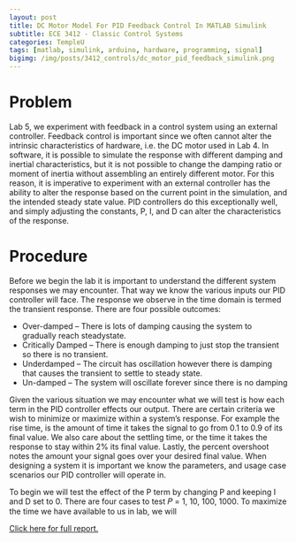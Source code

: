 ```yaml
---
layout: post
title: DC Motor Model For PID Feedback Control In MATLAB Simulink
subtitle: ECE 3412 - Classic Control Systems
categories: TempleU
tags: [matlab, simulink, arduino, hardware, programming, signal]
bigimg: /img/posts/3412_controls/dc_motor_pid_feedback_simulink.png
---
```


# Problem
Lab 5, we experiment with feedback in a control system using an external
controller. Feedback control is important since we often cannot alter the
intrinsic characteristics of hardware, i.e. the DC motor used in Lab 4. In
software, it is possible to simulate the response with different damping and
inertial characteristics, but it is not possible to change the damping ratio or
moment of inertia without assembling an entirely different motor. For this
reason, it is imperative to experiment with an external controller has the
ability to alter the response based on the current point in the simulation, and
the intended steady state value. PID controllers do this exceptionally well,
and simply adjusting the constants, P, I, and D can alter the characteristics
of the response.

# Procedure
Before we begin the lab it is important to understand the different system
responses we may encounter. That way we know the various inputs our PID
controller will face.  The response we observe in the time domain is termed the
transient response. There are four possible outcomes:

- Over-damped – There is lots of damping causing the system to gradually reach
  steadystate.
- Critically Damped – There is enough damping to just stop the transient so
  there is no transient.
- Underdamped – The circuit has oscillation however there is damping that
  causes the transient to settle to steady state.
- Un-damped – The system will oscillate forever since there is no damping

Given the various situation we may encounter what we will test is how each term
in the PID controller effects our output. There are certain criteria we wish to
minimize or maximize within a system’s response. For example the rise time, is
the amount of time it takes the signal to go from 0.1 to 0.9 of its final
value. We also care about the settling time, or the time it takes the response
to stay within 2% its final value. Lastly, the percent overshoot notes the
amount your signal goes over your desired final value. When designing a system
it is important we know the parameters, and usage case scenarios our PID
controller will operate in.

To begin we will test the effect of the P term by changing P and keeping I and
D set to 0. There are four cases to test 𝑃 = 1, 10, 100, 1000. To maximize the
time we have available to us in lab, we will


[Click here for full report.](
http://files.tdevin.com/blog/20150310_trejo_devin_lab05.pdf)
